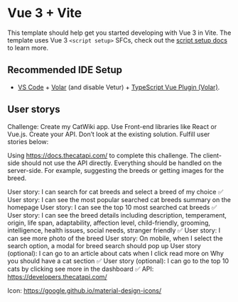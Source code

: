 # Vue 3 + Vite

This template should help get you started developing with Vue 3 in Vite. The template uses Vue 3 `<script setup>` SFCs, check out the [script setup docs](https://v3.vuejs.org/api/sfc-script-setup.html#sfc-script-setup) to learn more.

## Recommended IDE Setup

- [VS Code](https://code.visualstudio.com/) + [Volar](https://marketplace.visualstudio.com/items?itemName=Vue.volar) (and disable Vetur) + [TypeScript Vue Plugin (Volar)](https://marketplace.visualstudio.com/items?itemName=Vue.vscode-typescript-vue-plugin).


## User storys

Challenge: Create my CatWiki app. Use Front-end libraries like React or Vue.js. Create your API. Don’t look at the existing solution. Fulfill user stories below:

Using https://docs.thecatapi.com/ to complete this challenge. The client-side should not use the API directly. Everything should be handled on the server-side. For example, suggesting the breeds or getting images for the breed.

User story: I can search for cat breeds and select a breed of my choice ✅
User story: I can see the most popular searched cat breeds summary on the homepage 
User story: I can see the top 10 most searched cat breeds ✅
User story: I can see the breed details including description, temperament, origin, life span, adaptability, affection level, child-friendly, grooming, intelligence, health issues, social needs, stranger friendly ✅
User story: I can see more photo of the breed
User story: On mobile, when I select the search option, a modal for breed search should pop up
User story (optional): I can go to an article about cats when I click read more on Why you should have a cat section ✅
User story (optional): I can go to the top 10 cats by clicking see more in the dashboard ✅
API: https://developers.thecatapi.com/

Icon: https://google.github.io/material-design-icons/